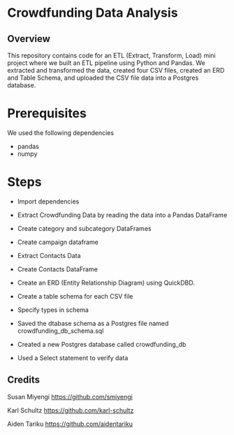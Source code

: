 # Crowdfunding Data Analysis
## Overview
This repository contains code for an ETL (Extract, Transform, Load) mini project where we built an ETL pipeline using Python and Pandas. We extracted and transformed the data, created four CSV files, created an ERD and Table Schema, and uploaded the CSV file data into a Postgres database.
# Prerequisites   
We used the following dependencies 
* pandas
* numpy

# Steps
* Import dependencies

* Extract Crowdfunding Data by reading the data into a Pandas DataFrame

* Create category and subcategory DataFrames

* Create campaign dataframe

* Extract Contacts Data 

* Create Contacts DataFrame

* Create an ERD (Entity Relationship Diagram) using QuickDBD.

* Create a table schema for each CSV file 

* Specify types in schema

* Saved the dtabase schema as a Postgres file named crowdfunding_db_schema.sql

* Created a new Postgres database called crowdfunding_db

* Used a Select statement to verify data

## Credits 
Susan Miyengi
        https://github.com/smiyengi 
        
Karl Schultz
        https://github.com/karl-schultz
        
Aiden Tariku
        https://github.com/aidentariku
